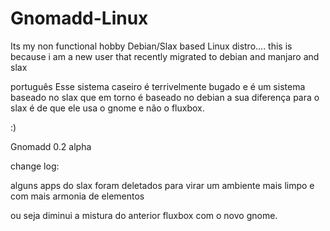 # Gnomadd-Linux
Its my non functional hobby Debian/Slax based Linux distro....  this is because i am a new user that recently migrated to debian and manjaro and slax

português
Esse sistema caseiro é terrivelmente bugado e é um sistema baseado no slax
que em torno é baseado no debian
a sua diferença para o slax é de que ele usa o gnome e não o fluxbox.

:)

Gnomadd 0.2 alpha

change log:

alguns apps do slax foram deletados para virar um ambiente mais limpo e com mais armonia
de elementos

ou seja diminui a mistura do anterior fluxbox com o novo gnome.

